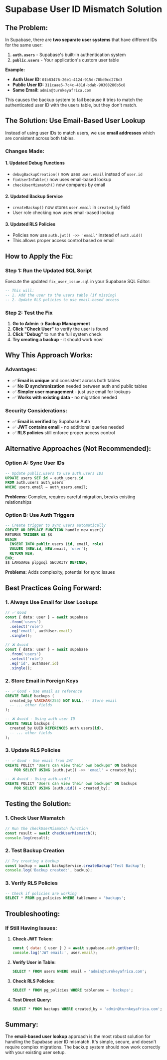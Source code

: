 # Supabase User ID Mismatch Solution

## **The Problem:**
In Supabase, there are **two separate user systems** that have different IDs for the same user:

1. **`auth.users`** - Supabase's built-in authentication system
2. **`public.users`** - Your application's custom user table

**Example:**
- **Auth User ID:** `01b83476-26e1-4124-915d-70bd0cc278c3`
- **Public User ID:** `311caae5-7c4c-481d-bdab-90308286b5c8`
- **Same Email:** `admin@turnkeyafrica.com`

This causes the backup system to fail because it tries to match the authenticated user ID with the users table, but they don't match.

## **The Solution: Use Email-Based User Lookup**

Instead of using user IDs to match users, we use **email addresses** which are consistent across both tables.

### **Changes Made:**

#### **1. Updated Debug Functions**
- `debugBackupCreation()` now uses `user.email` instead of `user.id`
- `fixUserInTable()` now uses email-based lookup
- `checkUserMismatch()` now compares by email

#### **2. Updated Backup Service**
- `createBackup()` now stores `user.email` in `created_by` field
- User role checking now uses email-based lookup

#### **3. Updated RLS Policies**
- Policies now use `auth.jwt() ->> 'email'` instead of `auth.uid()`
- This allows proper access control based on email

## **How to Apply the Fix:**

### **Step 1: Run the Updated SQL Script**
Execute the updated `fix_user_issue.sql` in your Supabase SQL Editor:

```sql
-- This will:
-- 1. Add the user to the users table (if missing)
-- 2. Update RLS policies to use email-based access
```

### **Step 2: Test the Fix**
1. **Go to Admin → Backup Management**
2. **Click "Check User"** to verify the user is found
3. **Click "Debug"** to run the full system check
4. **Try creating a backup** - it should work now!

## **Why This Approach Works:**

### **Advantages:**
- ✅ **Email is unique** and consistent across both tables
- ✅ **No ID synchronization** needed between auth and public tables
- ✅ **Simpler user management** - just use email for lookups
- ✅ **Works with existing data** - no migration needed

### **Security Considerations:**
- ✅ **Email is verified** by Supabase Auth
- ✅ **JWT contains email** - no additional queries needed
- ✅ **RLS policies** still enforce proper access control

## **Alternative Approaches (Not Recommended):**

### **Option A: Sync User IDs**
```sql
-- Update public.users to use auth.users IDs
UPDATE users SET id = auth_users.id 
FROM auth.users auth_users 
WHERE users.email = auth_users.email;
```
**Problems:** Complex, requires careful migration, breaks existing relationships

### **Option B: Use Auth Triggers**
```sql
-- Create trigger to sync users automatically
CREATE OR REPLACE FUNCTION handle_new_user()
RETURNS TRIGGER AS $$
BEGIN
  INSERT INTO public.users (id, email, role)
  VALUES (NEW.id, NEW.email, 'user');
  RETURN NEW;
END;
$$ LANGUAGE plpgsql SECURITY DEFINER;
```
**Problems:** Adds complexity, potential for sync issues

## **Best Practices Going Forward:**

### **1. Always Use Email for User Lookups**
```typescript
// ✅ Good
const { data: user } = await supabase
  .from('users')
  .select('role')
  .eq('email', authUser.email)
  .single();

// ❌ Avoid
const { data: user } = await supabase
  .from('users')
  .select('role')
  .eq('id', authUser.id)
  .single();
```

### **2. Store Email in Foreign Keys**
```sql
-- ✅ Good - Use email as reference
CREATE TABLE backups (
  created_by VARCHAR(255) NOT NULL, -- Store email
  -- ... other fields
);

-- ❌ Avoid - Using auth user ID
CREATE TABLE backups (
  created_by UUID REFERENCES auth.users(id),
  -- ... other fields
);
```

### **3. Update RLS Policies**
```sql
-- ✅ Good - Use email from JWT
CREATE POLICY "Users can view their own backups" ON backups
    FOR SELECT USING (auth.jwt() ->> 'email' = created_by);

-- ❌ Avoid - Using auth.uid()
CREATE POLICY "Users can view their own backups" ON backups
    FOR SELECT USING (auth.uid() = created_by);
```

## **Testing the Solution:**

### **1. Check User Mismatch**
```typescript
// Run the checkUserMismatch function
const result = await checkUserMismatch();
console.log(result);
```

### **2. Test Backup Creation**
```typescript
// Try creating a backup
const backup = await backupService.createBackup('Test Backup');
console.log('Backup created:', backup);
```

### **3. Verify RLS Policies**
```sql
-- Check if policies are working
SELECT * FROM pg_policies WHERE tablename = 'backups';
```

## **Troubleshooting:**

### **If Still Having Issues:**

1. **Check JWT Token:**
   ```javascript
   const { data: { user } } = await supabase.auth.getUser();
   console.log('JWT email:', user.email);
   ```

2. **Verify User in Table:**
   ```sql
   SELECT * FROM users WHERE email = 'admin@turnkeyafrica.com';
   ```

3. **Check RLS Policies:**
   ```sql
   SELECT * FROM pg_policies WHERE tablename = 'backups';
   ```

4. **Test Direct Query:**
   ```sql
   SELECT * FROM backups WHERE created_by = 'admin@turnkeyafrica.com';
   ```

## **Summary:**

The **email-based user lookup** approach is the most robust solution for handling the Supabase user ID mismatch. It's simple, secure, and doesn't require complex migrations. The backup system should now work correctly with your existing user setup.
